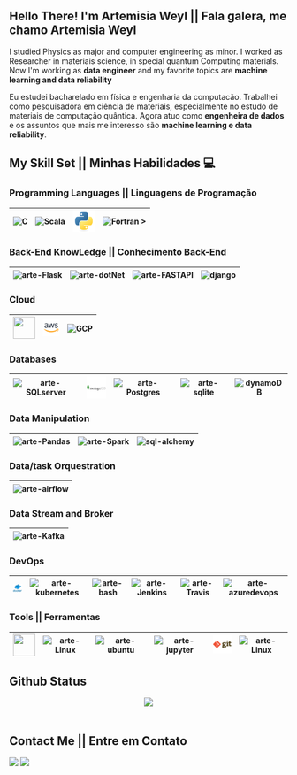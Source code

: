 ## Hello There! I'm Artemisia Weyl || Fala galera, me chamo Artemisia Weyl

I studied Physics as major and computer engineering as minor. I worked as Researcher in materiais science, in special quantum Computing materials. Now I'm working as **data engineer** and my favorite topics are **machine learning and data reliability**

Eu estudei bacharelado em física e engenharia da computacão. Trabalhei como pesquisadora em ciência de materiais, especialmente no estudo de materiais de computação quântica. Agora atuo como **engenheira de dados** e os assuntos que mais me interesso são **machine learning e data reliability**.


##  My Skill Set || Minhas Habilidades :computer:



###  **Programming Languages** || Linguagens de Programação

| <img align="center" alt="C" height="40" width="40" src="https://cdn.jsdelivr.net/gh/devicons/devicon/icons/c/c-original.svg" /> | <img align="center" alt="Scala" height="40" width="40" src="https://cdn.jsdelivr.net/gh/devicons/devicon@latest/icons/scala/scala-original.svg" > | <img align="center" alt="arte-Python" height="40" width="40" src="https://raw.githubusercontent.com/devicons/devicon/master/icons/python/python-original.svg"> | <img align="center" alt="Fortran" height="40" width="40" src="https://cdn.jsdelivr.net/gh/devicons/devicon@latest/icons/fortran/fortran-original.svg" /> > |
| :----------------------------------------------------------: | :----------------------------------------------------------: | :----------------------------------------------------------: | :----------------------------------------------------------: |



### **Back-End KnowLedge || Conhecimento Back-End**

| <img align="center" alt="arte-Flask" height="30" width="40" src="https://cdn.jsdelivr.net/gh/devicons/devicon@latest/icons/flask/flask-original.svg"  /> | <img align="center" alt="arte-dotNet" height="30" width="40"  src="https://cdn.jsdelivr.net/gh/devicons/devicon/icons/dotnetcore/dotnetcore-original.svg" /> | <img align="center" alt="arte-FASTAPI" height="30" width="40"   src="https://cdn.jsdelivr.net/gh/devicons/devicon@latest/icons/fastapi/fastapi-original.svg" /> | <img  align="center" alt="django" height="30" width="40"   src="https://cdn.jsdelivr.net/gh/devicons/devicon@latest/icons/django/django-plain.svg" /> |
| :----------------------------------------------------------: | :----------------------------------------------------------: | :----------------------------------------------------------: | :----------------------------------------------------------: |

### **Cloud**

| <img align = "center" height="40" width="40" src="https://cdn.jsdelivr.net/gh/devicons/devicon/icons/azure/azure-original-wordmark.svg" /> | <img align="center" height="30" src="https://raw.githubusercontent.com/github/explore/main/topics/aws/aws.png" > | <img  align="center" alt="GCP" height="30" width="40"   src="https://cdn.jsdelivr.net/gh/devicons/devicon@latest/icons/googlecloud/googlecloud-original.svg" /> |
| :----------------------------------------------------------: | :----------------------------------------------------------: | :----------------------------------------------------------: |

### **Databases** 

| <img align="center" alt="arte-SQLserver" height="40" width="40" src="https://cdn.jsdelivr.net/gh/devicons/devicon@latest/icons/microsoftsqlserver/microsoftsqlserver-original.svg" > | <img align="center" alt="arte-mongoDB" height="40" width="40" src="https://raw.githubusercontent.com/github/explore/master/topics/mongodb/mongodb.png"> | <img align="center" alt="arte-Postgres" height="40" width="40" src="https://cdn.jsdelivr.net/gh/devicons/devicon@latest/icons/postgresql/postgresql-original.svg"> | <img align="center" alt="arte-sqlite" height="40" width="40" src="https://cdn.jsdelivr.net/gh/devicons/devicon@latest/icons/sqlite/sqlite-original.svg"> | <img align="center" alt="dynamoDB" height="40" width="40" src="https://cdn.jsdelivr.net/gh/devicons/devicon@latest/icons/sqlalchemy/sqlalchemy-original-wordmark.svg"> |
| :----------------------------------------------------------: | :----------------------------------------------------------: | :----------------------------------------------------------: | :----------------------------------------------------------: | :----------------------------------------------------------: |



### **Data Manipulation** 

| <img align="center" alt="arte-Pandas" height="40" width="40"   src="https://cdn.jsdelivr.net/gh/devicons/devicon/icons/pandas/pandas-original.svg" /> | <img align="center" alt="arte-Spark" height="40" width="40" src="https://media.github.ibm.com/user/421912/files/b4e26b72-c1bb-44d6-bcd3-debfc65fe224"> | <img align="center" alt="sql-alchemy" height="40" width="40" src="https://cdn.jsdelivr.net/gh/devicons/devicon@latest/icons/sqlalchemy/sqlalchemy-original-wordmark.svg"> |
| :----------------------------------------------------------: | :----------------------------------------------------------: | :----------------------------------------------------------: |

### **Data/task Orquestration** 
 |<img align="center" alt="arte-airflow" height="40" width="40"  src="https://media.github.ibm.com/user/421912/files/fd244221-d6dc-4e47-8a23-ca0cddd0aedf"> |
 |:----------------------------------------------------------: |

### **Data Stream and Broker** 
| <img align="center" alt="arte-Kafka" height="40" width="40" src="https://cdn.jsdelivr.net/gh/devicons/devicon/icons/apachekafka/apachekafka-original.svg" /> |
| :----------------------------------------------------------: |

### **DevOps** 
| <img title="Docker" align="center" alt="Docker" width="40px" src="https://raw.githubusercontent.com/github/explore/master/topics/docker/docker.png"> | <img align="center" alt="arte-kubernetes" height="50" width="50" src="https://cdn.jsdelivr.net/gh/devicons/devicon/icons/kubernetes/kubernetes-plain.svg" /> | <img fill="white" align="center" alt="arte-bash" height="40" width="40" src="https://cdn.jsdelivr.net/gh/devicons/devicon/icons/bash/bash-original.svg" /> | <img align="center" alt="arte-Jenkins" height="40" width="40" src="https://cdn.jsdelivr.net/gh/devicons/devicon/icons/jenkins/jenkins-original.svg" /> | <img align="center" alt="arte-Travis" height="40" width="40" src="https://cdn.jsdelivr.net/gh/devicons/devicon/icons/travis/travis-plain.svg" /> | <img align="center" alt="arte-azuredevops" height="40" width="40" src="https://cdn.jsdelivr.net/gh/devicons/devicon@latest/icons/azuredevops/azuredevops-original.svg" /> |
| :----------------------------------------------------------: | :----------------------------------------------------------: | :----------------------------------------------------------: | :----------------------------------------------------------: | :----------------------------------------------------------: | :----------------------------------------------------------: |




### **Tools** || Ferramentas
| <img align ="center" height ="40" width="40" src="https://cdn.jsdelivr.net/gh/devicons/devicon/icons/vscode/vscode-original.svg" /> | <img align="center" alt="arte-Linux" height="40" width="40" src="https://cdn.jsdelivr.net/gh/devicons/devicon/icons/linux/linux-original.svg" /> | <img align="center" alt="arte-ubuntu" height="40" width="40" src="https://cdn.jsdelivr.net/gh/devicons/devicon/icons/ubuntu/ubuntu-plain.svg" /> | <img   align="center" alt="arte-jupyter" height="40" width="40" src="https://cdn.jsdelivr.net/gh/devicons/devicon/icons/jupyter/jupyter-original-wordmark.svg" /> | <img title="git" alt="git" width="40px" src="https://raw.githubusercontent.com/github/explore/master/topics/git/git.png"> | <img   align="center" alt="arte-Linux" height="40" width="40" src="https://cdn.jsdelivr.net/gh/devicons/devicon/icons/ssh/ssh-original-wordmark.svg" /> |
| :----------------------------------------------------------: | :----------------------------------------------------------: | :----------------------------------------------------------: | :----------------------------------------------------------: | :----------------------------------------------------------: | :----------------------------------------------------------: 


## Github Status



<div align="center">
<!--   <img height="180em" src="https://github-readme-stats.vercel.app/api?username=arteweyl&sh1ow_icons=true&theme=dracula&include_all_commits=true&count_private=true"/> -->
  <img height="180em" src="https://github-readme-stats.vercel.app/api/top-langs/?username=arteweyl&layout=compact&langs_count=7&theme=dracula"/>
</div>
<div style="display: inline_block"><br>




  ## Contact Me ||  Entre em Contato
  <a href = "mailto:arteweyl@gmail.com"><img src="https://img.shields.io/badge/-Gmail-%23333?style=for-the-badge&logo=gmail&logoColor=white" target="_blank"></a>
  <a href="https://www.linkedin.com/in/arteweyl/" target="_blank"><img src="https://img.shields.io/badge/-LinkedIn-%230077B5?style=for-the-badge&logo=linkedin&logoColor=white" target="_blank"></a> 

